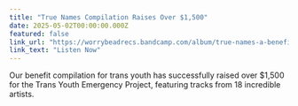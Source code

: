 ```yaml
---
title: "True Names Compilation Raises Over $1,500"
date: 2025-05-02T00:00:00.000Z
featured: false
link_url: "https://worrybeadrecs.bandcamp.com/album/true-names-a-benefit-for-trans-youth"
link_text: "Listen Now"
---
```


Our benefit compilation for trans youth has successfully raised over $1,500 for the Trans Youth Emergency Project, featuring tracks from 18 incredible artists. 